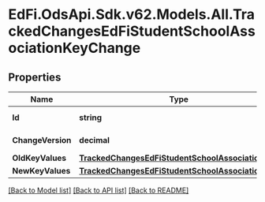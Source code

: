 # EdFi.OdsApi.Sdk.v62.Models.All.TrackedChangesEdFiStudentSchoolAssociationKeyChange

## Properties

Name | Type | Description | Notes
------------ | ------------- | ------------- | -------------
**Id** | **string** | Resource identifier | [optional] 
**ChangeVersion** | **decimal** | Change version | [optional] 
**OldKeyValues** | [**TrackedChangesEdFiStudentSchoolAssociationKey**](TrackedChangesEdFiStudentSchoolAssociationKey.md) |  | [optional] 
**NewKeyValues** | [**TrackedChangesEdFiStudentSchoolAssociationKey**](TrackedChangesEdFiStudentSchoolAssociationKey.md) |  | [optional] 

[[Back to Model list]](../README.md#documentation-for-models) [[Back to API list]](../README.md#documentation-for-api-endpoints) [[Back to README]](../README.md)

